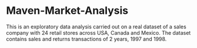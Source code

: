 # Maven-Market-Analysis
This is an exploratory data analysis carried out on a real dataset of a sales company with 24 retail stores across USA, Canada and Mexico. The dataset contains sales and returns transactions of 2 years, 1997 and 1998.
